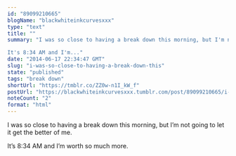 ```yaml
---
id: "89099210665"
blogName: "blackwhiteinkcurvesxxx"
type: "text"
title: ""
summary: "I was so close to having a break down this morning, but I'm not going to let it get the better of me. 

It's 8:34 AM and I'm..."
date: "2014-06-17 22:34:47 GMT"
slug: "i-was-so-close-to-having-a-break-down-this"
state: "published"
tags: "break down"
shortUrl: "https://tmblr.co/ZZ0w-n1I_kW_f"
postUrl: "https://blackwhiteinkcurvesxxx.tumblr.com/post/89099210665/i-was-so-close-to-having-a-break-down-this"
noteCount: "2"
format: "html"
---
```


I was so close to having a break down this morning, but I’m not going to let it get the better of me. 

It’s 8:34 AM and I’m worth so much more.